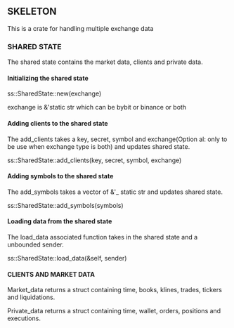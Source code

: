 ## SKELETON

   This is a crate for handling multiple exchange data

### SHARED STATE

   The shared state contains the market data, clients and private data.

#### Initializing the shared state
  
  ss::SharedState::new(exchange)

  exchange is &'static str which can be bybit or binance or both


#### Adding clients to the shared state

  The add_clients takes a key, secret, symbol and exchange(Option al: only to be use when exchange type is both) and updates shared state.

  ss::SharedState::add_clients(key, secret, symbol, exchange)


#### Adding symbols to the shared state

  The add_symbols takes a vector of &'_ static str and updates shared state.

  ss::SharedState::add_symbols(symbols)

#### Loading data from the shared state

  The load_data associated function takes in the shared state and a unbounded sender.

  ss::SharedState::load_data(&self, sender)

#### CLIENTS AND MARKET DATA

   Market_data returns a struct containing time, books, klines, trades, tickers and liquidations.

   Private_data returns a struct containing time, wallet, orders, positions and executions.

   